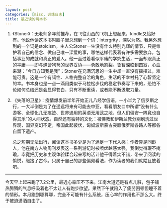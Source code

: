 ```yaml
---
layout: post
categories: [misc, 训练日志]
title: 最近读的两本书
---
```


1. 《Stoner》：无老师多年前推荐，在飞往山西的飞机上想起来，kindle又恰好有。他说他读这本书时脑子里总想到一个词：intergrity，深以为然。我另外想到的一个词是stoicism。主人公Stoner一生没有什么特别光辉的情节，只是维护着自己的信念、做自己唯一深爱的事，哪怕这样代表着有许多需要放弃，包括事业的成就和真正的爱人。他一面过着看似平庸的学究生活，一面却跟真正的平庸——即与蝇营狗苟的世界妥协——勇敢地割裂。鲁智深临到圆寂，心血来潮：“今日方知我是我”；Stoner在充满沉思的一生中却一直没有摇摆过，难能可贵。这是一个有韧性、人格完整自洽的角色，生活的不幸衬托了心智坚定的幸。书本身也是一点一滴用类似于马拉松步伐的稳定节奏写下来的，恐怕不论如何总结还是会显得苍白，只有不断重读，或者能不断汲取力量。

2. 《失落的卫星》：疫情爆发前半年开始正儿八经学俄语，一小半为了俄罗斯之行，一大半倒是为了在遥远将来有可能去中亚，看看朋友口中所谓“没有什么游客、全球化几无痕迹、世界通用的英语无用武之地、但人们偏安一隅竟也自得其乐”的人间状态。自然还有独特的文化：被佛教和伊斯兰教分别刷洗过世界观，国界变幻不定，帝国此起彼伏，匈奴波斯蒙古突厥俄罗斯各路人等都各自留下遗产。

    总之短期无法出行，阅读这本书多少是为了满足一下代入感；作者算是同龄人，他在南方人物周刊发表这一系列游记时被喷优越感太强，我倒觉得瑕不掩瑜，毕竟把历史和主观体验糅合起来写的活计他干得着实不错，带来了阅读的愉悦，缀接了古今。只属于自己的那些偏颇看法，作为读者的我们就姑且放着吧。
    
---

今天早上起来跑了7.2公里，最近心率压不下来。江南大道还是有点儿脏，包子铺热腾腾的气息呼吸着也不太让人有跑步欲望。果然下午就陷入了疲劳困顿但睡不着的情形。本月跑到哪算哪，完全不可能有什么系统，压心率的作用也不那么大。终于被迫潇洒自由了。

